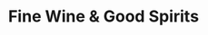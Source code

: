 ---
title: "Fine Wine & Good Spirits"
url: /pittsburgh/fine-wine-and-good-spirits-atwood-street/
shop: alcohol
---